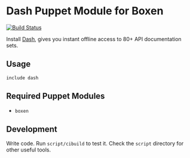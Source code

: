 # Dash Puppet Module for Boxen
[![Build Status](https://travis-ci.org/boxen/puppet-dash.svg?branch=master)](https://travis-ci.org/boxen/puppet-dash)

Install [Dash](http://kapeli.com/dash), gives you instant offline access to 80+ API documentation sets.

## Usage

```puppet
include dash
```

## Required Puppet Modules

* `boxen`

## Development

Write code. Run `script/cibuild` to test it. Check the `script`
directory for other useful tools.

